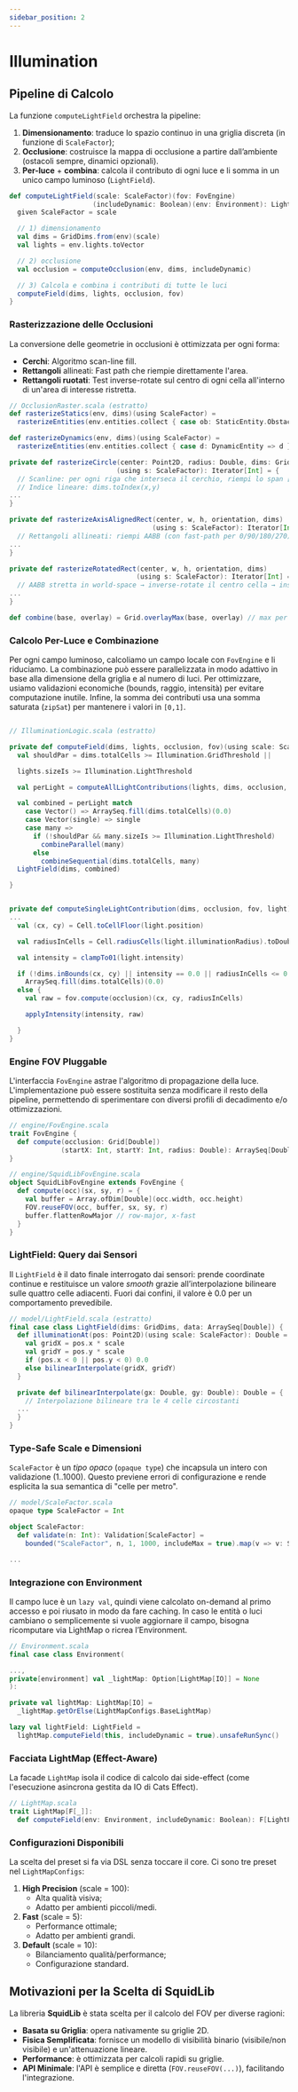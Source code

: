 ```yaml
---
sidebar_position: 2
---
```


# Illumination

## Pipeline di Calcolo

La funzione `computeLightField` orchestra la pipeline:

1. **Dimensionamento**: traduce lo spazio continuo in una griglia discreta (in funzione di `ScaleFactor`);
2. **Occlusione**: costruisce la mappa di occlusione a partire dall’ambiente (ostacoli sempre, dinamici opzionali).
3. **Per-luce** + **combina**: calcola il contributo di ogni luce e li somma in un unico campo luminoso (`LightField`).

```scala
def computeLightField(scale: ScaleFactor)(fov: FovEngine)
                     (includeDynamic: Boolean)(env: Environment): LightField = {
  given ScaleFactor = scale

  // 1) dimensionamento
  val dims = GridDims.from(env)(scale)
  val lights = env.lights.toVector

  // 2) occlusione
  val occlusion = computeOcclusion(env, dims, includeDynamic)

  // 3) Calcola e combina i contributi di tutte le luci
  computeField(dims, lights, occlusion, fov)
}
```

### Rasterizzazione delle Occlusioni

La conversione delle geometrie in occlusioni è ottimizzata per ogni forma:

- **Cerchi**: Algoritmo scan-line fill.
- **Rettangoli** allineati: Fast path che riempie direttamente l'area.
- **Rettangoli ruotati**: Test inverse-rotate sul centro di ogni cella all'interno di un'area di interesse ristretta.

```scala
// OcclusionRaster.scala (estratto)
def rasterizeStatics(env, dims)(using ScaleFactor) =
  rasterizeEntities(env.entities.collect { case ob: StaticEntity.Obstacle => ob }, dims)

def rasterizeDynamics(env, dims)(using ScaleFactor) =
  rasterizeEntities(env.entities.collect { case d: DynamicEntity => d }, dims)

private def rasterizeCircle(center: Point2D, radius: Double, dims: GridDims)
                           (using s: ScaleFactor): Iterator[Int] = {
  // Scanline: per ogni riga che interseca il cerchio, riempi lo span [minX,maxX]
  // Indice lineare: dims.toIndex(x,y)
...
}

private def rasterizeAxisAlignedRect(center, w, h, orientation, dims)
                                    (using s: ScaleFactor): Iterator[Int] = {
  // Rettangoli allineati: riempi AABB (con fast-path per 0/90/180/270)
...
}

private def rasterizeRotatedRect(center, w, h, orientation, dims)
                                (using s: ScaleFactor): Iterator[Int] = {
  // AABB stretta in world-space → inverse-rotate il centro cella → inside test
...
}

def combine(base, overlay) = Grid.overlayMax(base, overlay) // max per cella (0/1)
```

### Calcolo Per-Luce e Combinazione

Per ogni campo luminoso, calcoliamo un campo locale con `FovEngine` e li riduciamo. La combinazione può essere
parallelizzata in modo adattivo in base alla dimensione della griglia e al numero di luci.
Per ottimizzare, usiamo validazioni economiche (bounds, raggio, intensità) per evitare computazione inutile.
Infine, la somma dei contributi usa una somma saturata (`zipSat`) per mantenere i valori in `[0,1]`.


```scala

// IlluminationLogic.scala (estratto)

private def computeField(dims, lights, occlusion, fov)(using scale: ScaleFactor): LightField = {
  val shouldPar = dims.totalCells >= Illumination.GridThreshold ||

  lights.sizeIs >= Illumination.LightThreshold

  val perLight = computeAllLightContributions(lights, dims, occlusion, fov, shouldPar)

  val combined = perLight match
    case Vector() => ArraySeq.fill(dims.totalCells)(0.0)
    case Vector(single) => single
    case many =>
      if (!shouldPar && many.sizeIs >= Illumination.LightThreshold)
        combineParallel(many)
      else
        combineSequential(dims.totalCells, many)
  LightField(dims, combined)

}


private def computeSingleLightContribution(dims, occlusion, fov, light)(using scale: ScaleFactor): Field = {
...
  val (cx, cy) = Cell.toCellFloor(light.position)

  val radiusInCells = Cell.radiusCells(light.illuminationRadius).toDouble

  val intensity = clampTo01(light.intensity)

  if (!dims.inBounds(cx, cy) || intensity == 0.0 || radiusInCells <= 0.0)
    ArraySeq.fill(dims.totalCells)(0.0)
  else {
    val raw = fov.compute(occlusion)(cx, cy, radiusInCells)

    applyIntensity(intensity, raw)

  }
}

```

### Engine FOV Pluggable

L'interfaccia `FovEngine` astrae l'algoritmo di propagazione della luce. L'implementazione può essere sostituita senza
modificare il resto della pipeline, permettendo di sperimentare con diversi profili di decadimento e/o ottimizzazioni.

```scala
// engine/FovEngine.scala
trait FovEngine {
  def compute(occlusion: Grid[Double])
             (startX: Int, startY: Int, radius: Double): ArraySeq[Double]
}

// engine/SquidLibFovEngine.scala
object SquidLibFovEngine extends FovEngine {
  def compute(occ)(sx, sy, r) = {
    val buffer = Array.ofDim[Double](occ.width, occ.height)
    FOV.reuseFOV(occ, buffer, sx, sy, r)
    buffer.flattenRowMajor // row-major, x-fast
  }
}
```

### LightField: Query dai Sensori

Il `LightField` è il dato finale interrogato dai sensori: prende coordinate continue e restituisce un valore _smooth_
grazie all’interpolazione bilineare sulle quattro celle adiacenti. Fuori dai confini, il valore è 0.0 per un
comportamento prevedibile.

```scala
// model/LightField.scala (estratto)
final case class LightField(dims: GridDims, data: ArraySeq[Double]) {
  def illuminationAt(pos: Point2D)(using scale: ScaleFactor): Double = {
    val gridX = pos.x * scale
    val gridY = pos.y * scale
    if (pos.x < 0 || pos.y < 0) 0.0
    else bilinearInterpolate(gridX, gridY)
  }

  private def bilinearInterpolate(gx: Double, gy: Double): Double = {
    // Interpolazione bilineare tra le 4 celle circostanti
  ...
  }
}
```

### Type-Safe Scale e Dimensioni

`ScaleFactor` è un _tipo opaco_ (`opaque type`) che incapsula un intero con validazione (1..1000). Questo previene errori
di
configurazione e rende esplicita la sua semantica di "celle per metro".

```scala
// model/ScaleFactor.scala
opaque type ScaleFactor = Int

object ScaleFactor:
  def validate(n: Int): Validation[ScaleFactor] =
    bounded("ScaleFactor", n, 1, 1000, includeMax = true).map(v => v: ScaleFactor)

...
```

### Integrazione con Environment

Il campo luce è un `lazy val`, quindi viene calcolato on-demand al primo accesso e poi riusato in modo da fare caching.
In
caso le entità o luci cambiano o semplicemente si vuole aggiornare il campo, bisogna ricomputare via LightMap o ricrea
l’Environment.

```scala
// Environment.scala
final case class Environment(

...,
private[environment] val _lightMap: Option[LightMap[IO]] = None
):

private val lightMap: LightMap[IO] =
  _lightMap.getOrElse(LightMapConfigs.BaseLightMap)

lazy val lightField: LightField =
  lightMap.computeField(this, includeDynamic = true).unsafeRunSync()
```

### Facciata LightMap (Effect-Aware)

La facade `LightMap` isola il codice di calcolo dai side-effect (come l'esecuzione asincrona gestita da IO di Cats
Effect).

```scala
// LightMap.scala
trait LightMap[F[_]]:
  def computeField(env: Environment, includeDynamic: Boolean): F[LightField]
```

### Configurazioni Disponibili

La scelta del preset si fa via DSL senza toccare il core. Ci sono tre preset nel `LightMapConfigs`:

1. **High Precision** (scale = 100):
    - Alta qualità visiva;
    - Adatto per ambienti piccoli/medi.
2. **Fast** (scale = 5):
    - Performance ottimale;
    - Adatto per ambienti grandi.
3. **Default** (scale = 10):
    - Bilanciamento qualità/performance;
    - Configurazione standard.

## Motivazioni per la Scelta di SquidLib

La libreria **SquidLib** è stata scelta per il calcolo del FOV per diverse ragioni:

* **Basata su Griglia**: opera nativamente su griglie 2D.
* **Fisica Semplificata**: fornisce un modello di visibilità binario (visibile/non visibile) e un'attenuazione lineare.
* **Performance**: è ottimizzata per calcoli rapidi su griglie.
* **API Minimale**: l'API è semplice e diretta (`FOV.reuseFOV(...)`), facilitando l'integrazione.